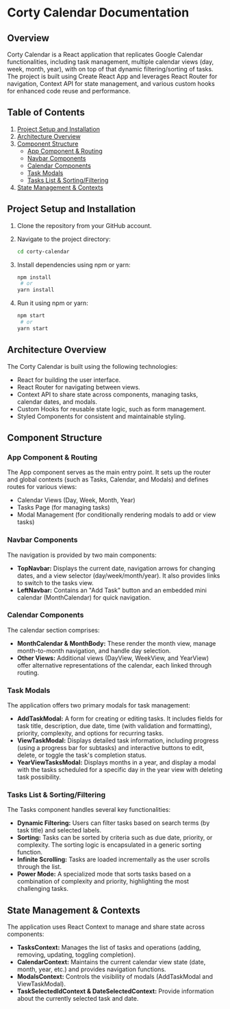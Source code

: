 # Corty Calendar Documentation

## Overview

Corty Calendar is a React application that replicates Google Calendar functionalities, including task management, multiple calendar views (day, week, month, year), with on top of that dynamic filtering/sorting of tasks. The project is built using Create React App and leverages React Router for navigation, Context API for state management, and various custom hooks for enhanced code reuse and performance.

## Table of Contents

1. [Project Setup and Installation](#project-setup-and-installation)
2. [Architecture Overview](#architecture-overview)
3. [Component Structure](#component-structure)
    - [App Component & Routing](#app-component--routing)
    - [Navbar Components](#navbar-components)
    - [Calendar Components](#calendar-components)
    - [Task Modals](#task-modals)
    - [Tasks List & Sorting/Filtering](#tasks-list--sortingfiltering)
4. [State Management & Contexts](#state-management--contexts)

## Project Setup and Installation

1. Clone the repository from your GitHub account.
2. Navigate to the project directory:  

   ```bash
   cd corty-calendar
   
3. Install dependencies using npm or yarn:  

   ```bash
   npm install
    # or
   yarn install
   
4. Run it using npm or yarn:  

   ```bash
   npm start
    # or
   yarn start 

## Architecture Overview

The Corty Calendar is built using the following technologies:
- React for building the user interface.
- React Router for navigating between views.
- Context API to share state across components, managing tasks, calendar dates, and modals.
- Custom Hooks for reusable state logic, such as form management.
- Styled Components for consistent and maintainable styling.

## Component Structure

### App Component & Routing

The App component serves as the main entry point. It sets up the router and global contexts (such as Tasks, Calendar, and Modals) and defines routes for various views:
- Calendar Views (Day, Week, Month, Year)
- Tasks Page (for managing tasks)
- Modal Management (for conditionally rendering modals to add or view tasks)

### Navbar Components

The navigation is provided by two main components:
- **TopNavbar:** Displays the current date, navigation arrows for changing dates, and a view selector (day/week/month/year). It also provides links to switch to the tasks view.
- **LeftNavbar:** Contains an "Add Task" button and an embedded mini calendar (MonthCalendar) for quick navigation.

### Calendar Components

The calendar section comprises:
- **MonthCalendar & MonthBody:** These render the month view, manage month-to-month navigation, and handle day selection.
- **Other Views:** Additional views (DayView, WeekView, and YearView) offer alternative representations of the calendar, each linked through routing.

### Task Modals

The application offers two primary modals for task management:
- **AddTaskModal:** A form for creating or editing tasks. It includes fields for task title, description, due date, time (with validation and formatting), priority, complexity, and options for recurring tasks.
- **ViewTaskModal:** Displays detailed task information, including progress (using a progress bar for subtasks) and interactive buttons to edit, delete, or toggle the task's completion status.
- **YearViewTasksModal:** Displays months in a year, and display a modal with the tasks scheduled for a specific day in the year view with deleting task possibility.

### Tasks List & Sorting/Filtering

The Tasks component handles several key functionalities:
- **Dynamic Filtering:** Users can filter tasks based on search terms (by task title) and selected labels.
- **Sorting:** Tasks can be sorted by criteria such as due date, priority, or complexity. The sorting logic is encapsulated in a generic sorting function.
- **Infinite Scrolling:** Tasks are loaded incrementally as the user scrolls through the list.
- **Power Mode:** A specialized mode that sorts tasks based on a combination of complexity and priority, highlighting the most challenging tasks.

## State Management & Contexts

The application uses React Context to manage and share state across components:
- **TasksContext:** Manages the list of tasks and operations (adding, removing, updating, toggling completion).
- **CalendarContext:** Maintains the current calendar view state (date, month, year, etc.) and provides navigation functions.
- **ModalsContext:** Controls the visibility of modals (AddTaskModal and ViewTaskModal).
- **TaskSelectedIdContext & DateSelectedContext:** Provide information about the currently selected task and date.